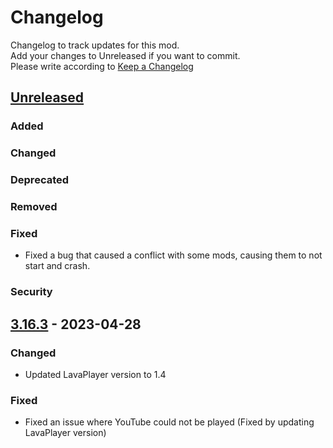# Changelog

Changelog to track updates for this mod.  
Add your changes to Unreleased if you want to commit.  
Please write according to [Keep a Changelog](https://keepachangelog.com/en/1.0.0/)

## [Unreleased]

### Added

### Changed

### Deprecated

### Removed

### Fixed

- Fixed a bug that caused a conflict with some mods, causing them to not start and crash.

### Security

## [3.16.3] - 2023-04-28

### Changed

- Updated LavaPlayer version to 1.4

### Fixed

- Fixed an issue where YouTube could not be played (Fixed by updating LavaPlayer version)

[Unreleased]: https://github.com/TeamFelnull/IamMusicPlayer/compare/v3.16.3...HEAD

[3.16.3]: https://github.com/TeamFelnull/IamMusicPlayer/commits/v3.16.3
